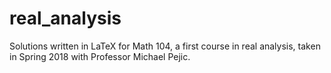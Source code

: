 # real_analysis

Solutions written in LaTeX for Math 104, a first course in real analysis, taken in Spring 2018 with Professor Michael Pejic. 

